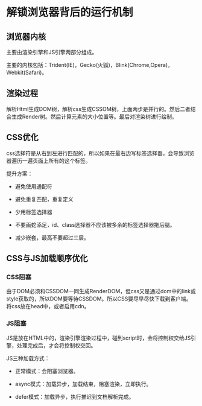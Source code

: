 # 解锁浏览器背后的运行机制

## 浏览器内核

主要由渲染引擎和JS引擎两部分组成。

主要的内核包括：Trident(IE)，Gecko(火狐)，Blink(Chrome,Opera)，Webkit(Safari)。

## 渲染过程

解析Html生成DOM树，解析css生成CSSOM树，上面两步是并行的。然后二者结合生成Render树。然后计算元素的大小位置等。最后对渲染树进行绘制。

## CSS优化

css选择符是从右到左进行匹配的，所以如果在最右边写标签选择器，会导致浏览器遍历一遍页面上所有的这个标签。

提升方案：

- 避免使用通配符

- 避免重复匹配，重复定义

- 少用标签选择器

- 不要画蛇添足，id、class选择器不应该被多余的标签选择器拖后腿。

- 减少嵌套，最高不要超过三层。

## CSS与JS加载顺序优化

### CSS阻塞

由于DOM必须和CSSDOM一同生成RenderDOM，但css又是通过dom中的link或style获取的，所以DOM要等待CSSDOM。所以CSS要尽早尽快下载到客户端。将css放在head中，或者启用cdn。

### JS阻塞

JS是放在HTML中的，渲染引擎渲染过程中，碰到script时，会将控制权交给JS引擎，处理完成后，才会将控制权交回。

JS三种加载方式：

- 正常模式：会阻塞浏览器。

- async模式：加载异步，加载结束，阻塞渲染，立即执行。

- defer模式：加载异步，执行推迟到文档解析完成。